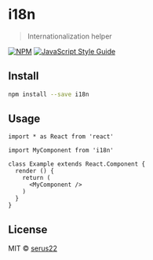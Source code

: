 # i18n

> Internationalization helper

[![NPM](https://img.shields.io/npm/v/i18n.svg)](https://www.npmjs.com/package/i18n) [![JavaScript Style Guide](https://img.shields.io/badge/code_style-standard-brightgreen.svg)](https://standardjs.com)

## Install

```bash
npm install --save i18n
```

## Usage

```tsx
import * as React from 'react'

import MyComponent from 'i18n'

class Example extends React.Component {
  render () {
    return (
      <MyComponent />
    )
  }
}
```

## License

MIT © [serus22](https://github.com/serus22)
